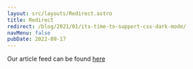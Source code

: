 ```yaml
---
layout: src/layouts/Redirect.astro
title: Redirect
redirect: /blog/2021/01/its-time-to-support-css-dark-mode/
navMenu: false
pubDate: 2022-09-17
---
```

<div>
Our article feed can be found <a href="/blog/2021/01/its-time-to-support-css-dark-mode/">here</a>
</div>
